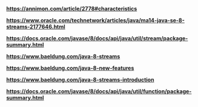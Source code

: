 **https://annimon.com/article/2778#characteristics**

**https://www.oracle.com/technetwork/articles/java/ma14-java-se-8-streams-2177646.html**

**https://docs.oracle.com/javase/8/docs/api/java/util/stream/package-summary.html**

**https://www.baeldung.com/java-8-streams**

**https://www.baeldung.com/java-8-new-features**

**https://www.baeldung.com/java-8-streams-introduction**

**https://docs.oracle.com/javase/8/docs/api/java/util/function/package-summary.html**